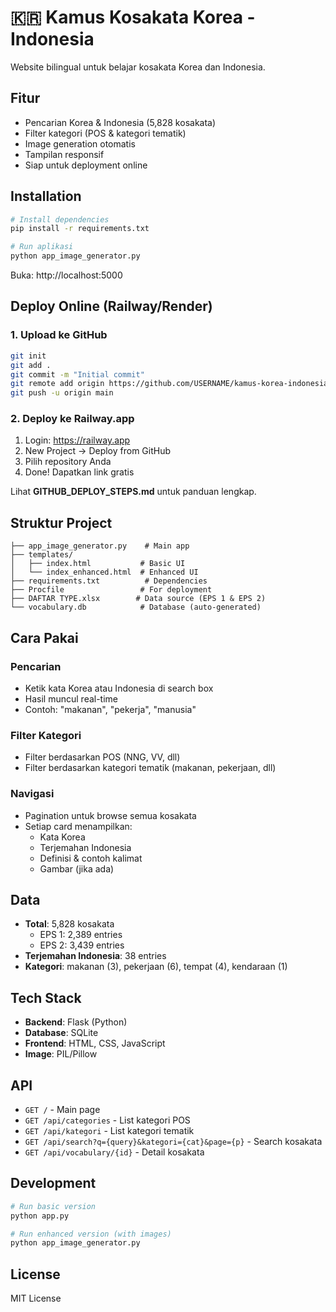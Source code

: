 # 🇰🇷 Kamus Kosakata Korea - Indonesia

Website bilingual untuk belajar kosakata Korea dan Indonesia.

## Fitur

- Pencarian Korea & Indonesia (5,828 kosakata)
- Filter kategori (POS & kategori tematik)
- Image generation otomatis
- Tampilan responsif
- Siap untuk deployment online

## Installation

```bash
# Install dependencies
pip install -r requirements.txt

# Run aplikasi
python app_image_generator.py
```

Buka: http://localhost:5000

## Deploy Online (Railway/Render)

### 1. Upload ke GitHub
```bash
git init
git add .
git commit -m "Initial commit"
git remote add origin https://github.com/USERNAME/kamus-korea-indonesia.git
git push -u origin main
```

### 2. Deploy ke Railway.app
1. Login: https://railway.app
2. New Project → Deploy from GitHub
3. Pilih repository Anda
4. Done! Dapatkan link gratis

Lihat **GITHUB_DEPLOY_STEPS.md** untuk panduan lengkap.

## Struktur Project

```
├── app_image_generator.py    # Main app
├── templates/
│   ├── index.html           # Basic UI
│   └── index_enhanced.html  # Enhanced UI
├── requirements.txt          # Dependencies
├── Procfile                 # For deployment
├── DAFTAR TYPE.xlsx        # Data source (EPS 1 & EPS 2)
└── vocabulary.db            # Database (auto-generated)
```

## Cara Pakai

### Pencarian
- Ketik kata Korea atau Indonesia di search box
- Hasil muncul real-time
- Contoh: "makanan", "pekerja", "manusia"

### Filter Kategori
- Filter berdasarkan POS (NNG, VV, dll)
- Filter berdasarkan kategori tematik (makanan, pekerjaan, dll)

### Navigasi
- Pagination untuk browse semua kosakata
- Setiap card menampilkan:
  - Kata Korea
  - Terjemahan Indonesia
  - Definisi & contoh kalimat
  - Gambar (jika ada)

## Data

- **Total**: 5,828 kosakata
  - EPS 1: 2,389 entries
  - EPS 2: 3,439 entries
- **Terjemahan Indonesia**: 38 entries
- **Kategori**: makanan (3), pekerjaan (6), tempat (4), kendaraan (1)

## Tech Stack

- **Backend**: Flask (Python)
- **Database**: SQLite
- **Frontend**: HTML, CSS, JavaScript
- **Image**: PIL/Pillow

## API

- `GET /` - Main page
- `GET /api/categories` - List kategori POS
- `GET /api/kategori` - List kategori tematik  
- `GET /api/search?q={query}&kategori={cat}&page={p}` - Search kosakata
- `GET /api/vocabulary/{id}` - Detail kosakata

## Development

```bash
# Run basic version
python app.py

# Run enhanced version (with images)
python app_image_generator.py
```

## License

MIT License
